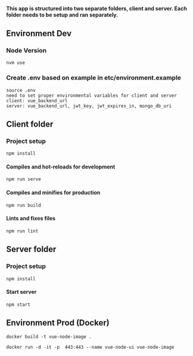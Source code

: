 #### This app is structured into two separate folders, client and server. Each folder needs to be setup and ran separately.

## Environment Dev

### Node Version
```
nvm use
```

### Create .env based on example in etc/environment.example
```
source .env
need to set proper environmental variables for client and server
client: vue_backend_url
server: vue_backend_url, jwt_key, jwt_expires_in, mongo_db_uri
```

## Client folder
### Project setup
```
npm install
```

#### Compiles and hot-reloads for development
```
npm run serve
```

#### Compiles and minifies for production
```
npm run build
```

#### Lints and fixes files
```
npm run lint
```

## Server folder
### Project setup
```
npm install
```

#### Start server
```
npm start
```

## Environment Prod (Docker)

```
docker build -t vue-node-image .

docker run -d -it -p  443:443 --name vue-node-ui vue-node-image
```